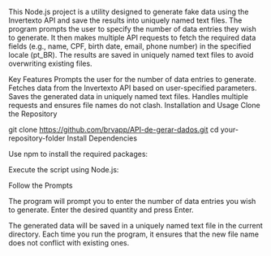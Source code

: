 This Node.js project is a utility designed to generate fake data using the Invertexto API and save the results into uniquely named text files. The program prompts the user to specify the number of data entries they wish to generate. It then makes multiple API requests to fetch the required data fields (e.g., name, CPF, birth date, email, phone number) in the specified locale (pt_BR). The results are saved in uniquely named text files to avoid overwriting existing files.

Key Features
Prompts the user for the number of data entries to generate.
Fetches data from the Invertexto API based on user-specified parameters.
Saves the generated data in uniquely named text files.
Handles multiple requests and ensures file names do not clash.
Installation and Usage
Clone the Repository


git clone https://github.com/brvapp/API-de-gerar-dados.git
cd your-repository-folder
Install Dependencies

Use npm to install the required packages:

Execute the script using Node.js:


Follow the Prompts

The program will prompt you to enter the number of data entries you wish to generate. Enter the desired quantity and press Enter.

The generated data will be saved in a uniquely named text file in the current directory. Each time you run the program, it ensures that the new file name does not conflict with existing ones.
